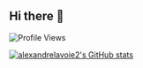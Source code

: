 ## Hi there 👋
![Profile Views ](https://komarev.com/ghpvc/?username=alexandrelavoie2)

[![alexandrelavoie2's GitHub stats](https://github-readme-stats.vercel.app/api?username=alexandrelavoie2)](https://github.com/alexandrelavoie2/github-readme-stats)


<!--
**alexandrelavoie2/alexandrelavoie2** is a ✨ _special_ ✨ repository because its `README.md` (this file) appears on your GitHub profile.

Here are some ideas to get you started:

- 🔭 I’m currently working on ...
- 🌱 I’m currently learning ...
- 👯 I’m looking to collaborate on ...
- 🤔 I’m looking for help with ...
- 💬 Ask me about ...
- 📫 How to reach me: ...
- 😄 Pronouns: ...
- ⚡ Fun fact: ...
-->
